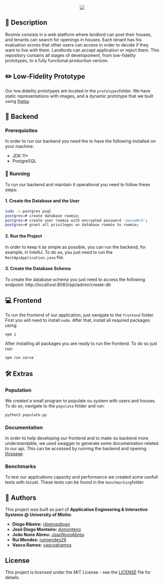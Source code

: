 <p align="center">
  <img src="https://user-images.githubusercontent.com/32687881/122273712-a7995100-ced9-11eb-8119-3f9518470334.png">
</p>

## 📖 Description

Roomie consists in a web platform where landlord can post their houses, and tenants can search for openings in houses. Each tenant has his evaluation scores that other users can access in order to decide if they want to live with them. Landlords can accept application or reject them. This repository contains all stages of developoment, from low-fidelity prototypes, to a fully functional production version.

## ✏️ Low-Fidelity Prototype

Our low.didelity prototypes are located in the `prototypes`folder. We have static representations with images, and a dynamic prototype that we built using [figma](https://www.figma.com/proto/QI3glrnfyr5FPTlQFCQNmb/Prototype?node-id=10%3A1356&scaling=min-zoom&page-id=2%3A1302).

## 🏢 Backend

### Prerequisites

In order to run our backend you need the to have the following installed on your machine:
- JDK 11+
- PostgreSQL

### 🧰 Running

To run our backend and maintain it operational you need to follow these steps:

#### 1. Create the Database and the User

```bash
sudo -u postgres psql
postgres=# create database roomie;
postgres=# create user roomie with encrypted password 'passw0rd';
postgres=# grant all privileges on database roomie to roomie;
```

#### 2. Run the Project

In order to keep it as simple as possible, you can run the backend, for example, in IntelliJ. To do so, you just need to run the `RestApiApplication.java` file.

#### 3. Create the Database Schema

To create the database schema you just need to access the following endpoint: http://localhost:8083/api/admin/create-db

## 💻 Frontend

To run the frontend of our application, just navigate to the `frontend` folder. First you will need to install `node`. After that, install all required packages using:

```bash
npm i
```

After installing all packages you are ready to run the frontend. To do so just run:

```bash
npm run serve
```

## 🛠️ Extras

### Population

We created a small program to populate ou system with users and houses. To do so, navigate to the `populate` folder and run:

```bash
python3 populate.py
```

### Documentation 

In order to help developing our frontend and to make ou backend more understandable, we used swagger to generate some documentation related to our api. This can be accessed by running the backend and opening [thispage](http://localhost:8083/api/swagger-ui/index.html?configUrl=/api/docs/json/swagger-config).

### Benchmarks

To test our applications capacity and performance we created some usefull tests with locust. These tests can be found in the `benchmarking`folder.

## 💪 Authors

This project was built as part of **Application Engineering & Interactive Systems @ University of Minho**:

-   **Diogo Ribeiro:** [ribeiropdiogo](https://github.com/ribeiropdiogo)
-   **José Diogo Monteiro:** [dxmonteiro](https://github.com/DxMonteiro)
-   **João Nuno Abreu:** [JoaoNunoAbreu](https://github.com/JoaoNunoAbreu)
-   **Rui Mendes:** [ruimendes29](https://github.com/ruimendes29)
-   **Vasco Ramos:** [vascoalramos](https://vascoalramos.me)


## License

This project is licensed under the MIT License - see the [LICENSE](LICENSE) file for details.
